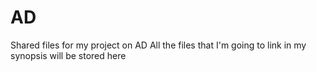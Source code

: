 # AD
Shared files for my project on AD
All the files that I'm going to link in my synopsis will be stored here
